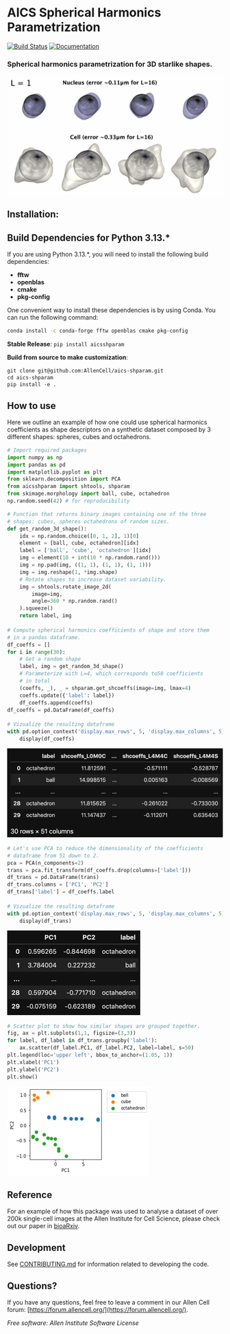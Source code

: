 # AICS Spherical Harmonics Parametrization

[![Build Status](https://github.com/AllenCell/aics-shparam/workflows/Build%20Main/badge.svg)](https://github.com/AllenCell/aics-shparam/actions)
[![Documentation](https://github.com/AllenCell/aics-shparam/workflows/Documentation/badge.svg)](https://AllenCell.github.io/aics-shparam/)

### Spherical harmonics parametrization for 3D starlike shapes.

![Parameterization of cell and nuclear shape](https://github.com/AllenCell/aics-shparam/blob/main/docs/logo.gif?raw=true)

## Installation:

## Build Dependencies for Python 3.13.*

If you are using Python 3.13.*, you will need to install the following build dependencies:

- **fftw**
- **openblas**
- **cmake**
- **pkg-config**

One convenient way to install these dependencies is by using Conda. You can run the following command:

```bash
conda install -c conda-forge fftw openblas cmake pkg-config
```

**Stable Release**: `pip install aicsshparam`

**Build from source to make customization**:

```console
git clone git@github.com:AllenCell/aics-shparam.git
cd aics-shparam
pip install -e .
```

## How to use

Here we outline an example of how one could use spherical harmonics coefficients as shape descriptors on a synthetic dataset composed by 3 different shapes: spheres, cubes and octahedrons.

```python
# Import required packages
import numpy as np
import pandas as pd
import matplotlib.pyplot as plt
from sklearn.decomposition import PCA
from aicsshparam import shtools, shparam
from skimage.morphology import ball, cube, octahedron
np.random.seed(42) # for reproducibility
```

```python
# Function that returns binary images containing one of the three
# shapes: cubes, spheres octahedrons of random sizes.
def get_random_3d_shape():
    idx = np.random.choice([0, 1, 2], 1)[0]
    element = [ball, cube, octahedron][idx]
    label = ['ball', 'cube', 'octahedron'][idx]
    img = element(10 + int(10 * np.random.rand()))
    img = np.pad(img, ((1, 1), (1, 1), (1, 1)))
    img = img.reshape(1, *img.shape)
    # Rotate shapes to increase dataset variability.
    img = shtools.rotate_image_2d(
        image=img,
        angle=360 * np.random.rand()
    ).squeeze()
    return label, img

# Compute spherical harmonics coefficients of shape and store them
# in a pandas dataframe.
df_coeffs = []
for i in range(30):
    # Get a random shape
    label, img = get_random_3d_shape()
    # Parameterize with L=4, which corresponds to50 coefficients
    # in total
    (coeffs, _), _ = shparam.get_shcoeffs(image=img, lmax=4)
    coeffs.update({'label': label})
    df_coeffs.append(coeffs)
df_coeffs = pd.DataFrame(df_coeffs)

# Vizualize the resulting dataframe
with pd.option_context('display.max_rows', 5, 'display.max_columns', 5):
    display(df_coeffs)
```

![Coefficients dataframe](https://github.com/AllenCell/aics-shparam/blob/main/docs/table1.jpg?raw=true)

```python
# Let's use PCA to reduce the dimensionality of the coefficients
# dataframe from 51 down to 2.
pca = PCA(n_components=2)
trans = pca.fit_transform(df_coeffs.drop(columns=['label']))
df_trans = pd.DataFrame(trans)
df_trans.columns = ['PC1', 'PC2']
df_trans['label'] = df_coeffs.label

# Vizualize the resulting dataframe
with pd.option_context('display.max_rows', 5, 'display.max_columns', 5):
    display(df_trans)
```

![PCA dataframe](https://github.com/AllenCell/aics-shparam/blob/main/docs/table2.jpg?raw=true)

```python
# Scatter plot to show how similar shapes are grouped together.
fig, ax = plt.subplots(1,1, figsize=(3,3))
for label, df_label in df_trans.groupby('label'):
    ax.scatter(df_label.PC1, df_label.PC2, label=label, s=50)
plt.legend(loc='upper left', bbox_to_anchor=(1.05, 1))
plt.xlabel('PC1')
plt.ylabel('PC2')
plt.show()
```

![PC1 vs. PC2](https://github.com/AllenCell/aics-shparam/blob/main/docs/pc12.png?raw=true)


## Reference

For an example of how this package was used to analyse a dataset of over 200k single-cell images at the Allen Institute for Cell Science, please check out our paper in [bioaRxiv](https://www.biorxiv.org/content/10.1101/2020.12.08.415562v1).

## Development
See [CONTRIBUTING.md](CONTRIBUTING.md) for information related to developing the code.


## Questions?

If you have any questions, feel free to leave a comment in our Allen Cell forum: [https://forum.allencell.org/](https://forum.allencell.org/).


_Free software: Allen Institute Software License_
